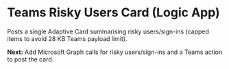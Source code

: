 
# Teams Risky Users Card (Logic App)

Posts a single Adaptive Card summarising risky users/sign-ins (capped items to avoid 28 KB Teams payload limit).

**Next:** Add Microsoft Graph calls for risky users/sign-ins and a Teams action to post the card.
